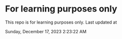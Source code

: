 # For learning purposes only
This repo is for learning purposes only.
Last updated at

Sunday, December 17, 2023 2:23:22 AM

